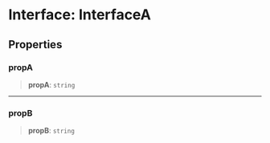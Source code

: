 # Interface: InterfaceA

## Properties

### propA

> **propA**: `string`

***

### propB

> **propB**: `string`
